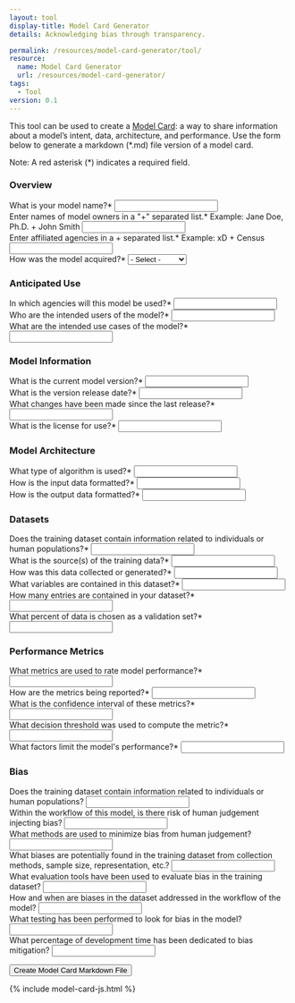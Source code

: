```yaml
---
layout: tool
display-title: Model Card Generator
details: Acknowledging bias through transparency.

permalink: /resources/model-card-generator/tool/
resource:
  name: Model Card Generator
  url: /resources/model-card-generator/
tags:
  - Tool
version: 0.1
---
```

<p>
	This tool can be used to create a <a href="{{ page.resource.url }}">Model Card</a>: a way to share information about a model’s intent, data, architecture, and performance. Use the form below to generate a markdown (*.md) file version of a model card.
</p>
<p>
  <span class="note-text">Note</span>: A red asterisk (<span class="required-asterisk">*</span>) indicates a required field.
</p>

<form accept-charset="UTF-8" enctype="multipart/form-data" class="usa-form model-card-form" id="model-card-form">
  <h3>Overview</h3>
  <div>
    <label class="usa-label" for="name">What is your model name?<span class="required-asterisk">*</span></label>
    <input class="usa-input" type="text" id="name" data-md-title="ModelName" data-md-type="h1" required>
  </div>
  <div>
    <label class="usa-label" for="owners">
      Enter names of model owners in a "+" separated list.<span class="required-asterisk">*</span>
      <span class="usa-label-helper">Example: Jane Doe, Ph.D. + John Smith</span>
    </label>
    <input class="usa-input" type="text" id="owners" data-md-title="Collaborators" data-md-type="ul" required>
  </div>
  <div>
    <label class="usa-label" for="agencies">Enter affiliated agencies in a + separated list.<span class="required-asterisk">*</span>
    <span class="usa-label-helper">Example: xD + Census</span></label>
    <input class="usa-input" type="text" id="agencies" data-md-title="Agency" data-md-type="ul" required>
  </div>
  <div>
    <label class="usa-label" for="acquisition">
      How was the model acquired?<span class="required-asterisk">*</span>
    </label>
    <select name="acquisition" class="usa-select" id="acquisition" data-md-title="Ownership" data-md-type="ul" required>
      <option value>- Select -</option>
      <option value="internally-built">Internally-built</option>
      <option value="internally-built">Off-the-shelf</option>
      <option value="internally-built">Bespoke</option>
    </select>
  </div>
  <h3>Anticipated Use</h3>
  <div>
    <label class="usa-label" for="user-agencies" id="user-agencies-label">
      In which agencies will this model be used?<span class="required-asterisk">*</span>
    </label>
    <input class="usa-input" type="text" id="user-agencies" data-md-title="label" data-md-type="ul" data-md-heading="Anticipated Use" required>
  </div>
  <div>
    <label class="usa-label" for="user-individuals" id="user-individuals-label">
      Who are the intended users of the model?<span class="required-asterisk">*</span>
    </label>
    <input class="usa-input" type="text" id="user-individuals" data-md-title="label" data-md-type="ul" required>
  </div>
  <div>
    <label class="usa-label" for="use-cases" id="use-cases-label">
      What are the intended use cases of the model?<span class="required-asterisk">*</span>
    </label>
    <input class="usa-input" type="text" id="use-cases" data-md-title="label" data-md-type="ul" required>
  </div>
  <h3>Model Information</h3>
  <div>
    <label class="usa-label" for="model-version" id="model-version-label">
      What is the current model version?<span class="required-asterisk">*</span>
    </label>
    <input class="usa-input" type="text" id="model-version" data-md-title="label" data-md-type="ul" data-md-heading="Model Information" required>
  </div>
  <div>
    <label class="usa-label" for="release-date" id="release-date-label">
      What is the version release date?<span class="required-asterisk">*</span>
    </label>
    <input class="usa-input" type="text" id="release-date" data-md-title="label" data-md-type="ul" required>
  </div>
  <div>
    <label class="usa-label" for="changes" id="changes-label">
      What changes have been made since the last release?<span class="required-asterisk">*</span>
    </label>
    <input class="usa-input" type="text" id="changes" data-md-title="label" data-md-type="ul" required>
  </div>
  <div>
    <label class="usa-label" for="license" id="license-label">
      What is the license for use?<span class="required-asterisk">*</span>
    </label>
    <input class="usa-input" type="text" id="license" data-md-title="label" data-md-type="ul" required>
  </div>
  <h3>Model Architecture</h3>
  <div>
    <label class="usa-label" for="algorithm" id="algorithm-label">
      What type of algorithm is used?<span class="required-asterisk">*</span>
    </label>
    <input class="usa-input" type="text" id="algorithm" data-md-title="label" data-md-type="ul" data-md-heading="Model Architecture" required>
  </div>
  <div>
    <label class="usa-label" for="input-format" id="input-format-label">
      How is the input data formatted?<span class="required-asterisk">*</span>
    </label>
    <input class="usa-input" type="text" id="input-format" data-md-title="label" data-md-type="ul" required>
  </div>
  <div>
    <label class="usa-label" for="output-format" id="output-format-label">
      How is the output data formatted?<span class="required-asterisk">*</span>
    </label>
    <input class="usa-input" type="text" id="output-format" data-md-title="label" data-md-type="ul" required>
  </div>
  <h3>Datasets</h3>
  <div>
    <label class="usa-label" for="training-data-pii" id="training-data-pii-label">
      Does the training dataset contain information related to individuals or human populations?<span class="required-asterisk">*</span>
    </label>
    <input class="usa-input" type="text" id="training-data-pii" data-md-title="label" data-md-type="ul" data-md-heading="Datasets" required>
  </div>
  <div>
    <label class="usa-label" for="data-source" id="data-source-label">
      What is the source(s) of the training data?<span class="required-asterisk">*</span>
    </label>
    <input class="usa-input" type="text" id="data-source" data-md-title="label" data-md-type="ul" required>
  </div>
  <div>
    <label class="usa-label" for="data-collection" id="data-collection-label">
      How was this data collected or generated?<span class="required-asterisk">*</span>
    </label>
    <input class="usa-input" type="text" id="data-collection" data-md-title="label" data-md-type="ul" required>
  </div>
  <div>
    <label class="usa-label" for="data-variables" id="data-variables-label">
      What variables are contained in this dataset?<span class="required-asterisk">*</span>
    </label>
    <input class="usa-input" type="text" id="data-variables" data-md-title="label" data-md-type="ul" required>
  </div>
  <div>
    <label class="usa-label" for="entry-count" id="entry-count-label">
      How many entries are contained in your dataset?<span class="required-asterisk">*</span>
    </label>
    <input class="usa-input" type="text" id="entry-count" data-md-title="label" data-md-type="ul" required>
  </div>
  <div>
    <label class="usa-label" for="validation-percent" id="validation-percent-label">
      What percent of data is chosen as a validation set?<span class="required-asterisk">*</span>
    </label>
    <input class="usa-input" type="text" id="validation-percent" data-md-title="label" data-md-type="ul" required>
  </div>
  <h3>Performance Metrics</h3>
  <div>
    <label class="usa-label" for="metrics" id="metrics-label">
      What metrics are used to rate model performance?<span class="required-asterisk">*</span>
    </label>
    <input class="usa-input" type="text" id="metrics" data-md-title="label" data-md-type="ul" data-md-heading="Performance Metrics" required>
  </div>
  <div>
    <label class="usa-label" for="metric-reporting" id="metric-reporting-label">
      How are the metrics being reported?<span class="required-asterisk">*</span>
    </label>
    <input class="usa-input" type="text" id="metric-reporting" data-md-title="label" data-md-type="ul" required>
  </div>
  <div>
    <label class="usa-label" for="confidence-interval" id="confidence-interval-label">
      What is the confidence interval of these metrics?<span class="required-asterisk">*</span>
    </label>
    <input class="usa-input" type="text" id="confidence-interval" data-md-title="label" data-md-type="ul" required>
  </div>
  <div>
    <label class="usa-label" for="decision-threshold" id="decision-threshold-label">
      What decision threshold was used to compute the metric?<span class="required-asterisk">*</span>
    </label>
    <input class="usa-input" type="text" id="decision-threshold" data-md-title="label" data-md-type="ul" required>
  </div>
  <div>
    <label class="usa-label" for="performance-limit" id="performance-limit-label">
      What factors limit the model's performance?<span class="required-asterisk">*</span>
    </label>
    <input class="usa-input" type="text" id="performance-limit" data-md-title="label" data-md-type="ul" required>
  </div>
  <h3 data-md-title="Bias" data-md-type="h2">Bias</h3>
  <div>
    <label class="usa-label" for="human-bias" id="human-bias-label">
      Does the training dataset contain information related to individuals or human populations?
    </label>
    <input class="usa-input" type="text" id="human-bias" data-md-title="label" data-md-type="ul" data-md-heading="Bias">
  </div>
  <div>
    <label class="usa-label" for="human-judgement" id="human-judgement-label">
      Within the workflow of this model, is there risk of human judgement injecting bias?
    </label>
    <input class="usa-input" type="text" id="human-judgement" data-md-title="label" data-md-type="ul">
  </div>
  <div>
    <label class="usa-label" for="minimize-bias" id="minimize-bias-label">
      What methods are used to minimize bias from human judgement?
    </label>
    <input class="usa-input" type="text" id="minimize-bias" data-md-title="label" data-md-type="ul">
  </div>
  <div>
    <label class="usa-label" for="minimize-bias-methods" id="minimize-bias-methods-label">
      What biases are potentially found in the training dataset from collection methods, sample size, representation, etc.?
    </label>
    <input class="usa-input" type="text" id="minimize-bias-methods" data-md-title="label" data-md-type="ul">
  </div>
  <div>
    <label class="usa-label" for="bias-eval-tools" id="bias-eval-tools-label">
      What evaluation tools have been used to evaluate bias in the training dataset?
    </label>
    <input class="usa-input" type="text" id="bias-eval-tools" data-md-title="label" data-md-type="ul">
  </div>
  <div>
    <label class="usa-label" for="bias-addressed" id="bias-addressed-label">
      How and when are biases in the dataset addressed in the workflow of the model?
    </label>
    <input class="usa-input" type="text" id="bias-addressed" data-md-title="label" data-md-type="ul">
  </div>
  <div>
    <label class="usa-label" for="bias-testing" id="bias-testing-label">
      What testing has been performed to look for bias in the model?
    </label>
    <input class="usa-input" type="text" id="bias-testing" data-md-title="label" data-md-type="ul">
  </div>
  <div>
    <label class="usa-label" for="bias-dev-time" id="bias-dev-time-label">
      What percentage of development time has been dedicated to bias mitigation?
    </label>
    <input class="usa-input" type="text" id="bias-dev-time" data-md-title="label" data-md-type="ul">
  </div>
</form>
<button type="submit" form="model-card-form" id="form-btn" class="usa-button">Create Model Card Markdown File</button>

{% include model-card-js.html %}
